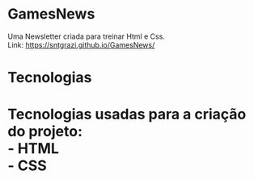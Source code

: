 # GamesNews
Uma Newsletter criada para treinar Html e Css.
<br> Link: https://sntgrazi.github.io/GamesNews/

<h1>Tecnologias<h1>
<p> Tecnologias usadas para a criação do projeto:
<br> - HTML
<br> - CSS
